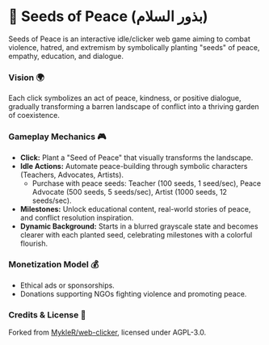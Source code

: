 # 🌱 Seeds of Peace (بذور السلام)

Seeds of Peace is an interactive idle/clicker web game aiming to combat violence, hatred, and extremism by symbolically planting "seeds" of peace, empathy, education, and dialogue.

### Vision 🌍

Each click symbolizes an act of peace, kindness, or positive dialogue, gradually transforming a barren landscape of conflict into a thriving garden of coexistence.

### Gameplay Mechanics 🎮

- **Click:** Plant a "Seed of Peace" that visually transforms the landscape.
- **Idle Actions:** Automate peace-building through symbolic characters (Teachers, Advocates, Artists).
  - Purchase with peace seeds: Teacher (100 seeds, 1 seed/sec), Peace Advocate (500 seeds, 5 seeds/sec), Artist (1000 seeds, 12 seeds/sec).
- **Milestones:** Unlock educational content, real-world stories of peace, and conflict resolution inspiration.
- **Dynamic Background:** Starts in a blurred grayscale state and becomes clearer with each planted seed, celebrating milestones with a colorful flourish.

### Monetization Model 💰

- Ethical ads or sponsorships.
- Donations supporting NGOs fighting violence and promoting peace.

### Credits & License 📝

Forked from [MykleR/web-clicker](https://github.com/MykleR/web-clicker), licensed under AGPL-3.0.
